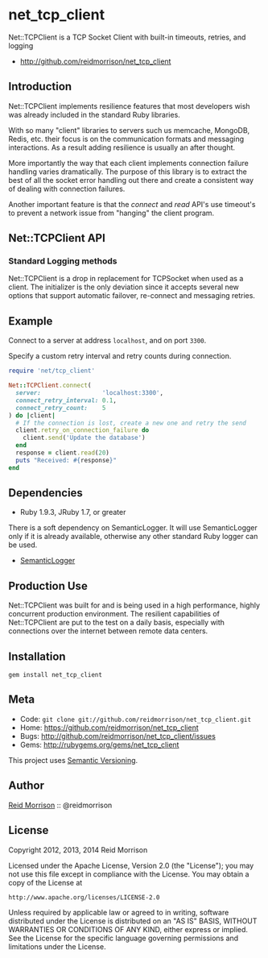 net_tcp_client
==============

Net::TCPClient is a TCP Socket Client with built-in timeouts, retries, and logging

* http://github.com/reidmorrison/net_tcp_client

## Introduction

Net::TCPClient implements resilience features that most developers wish was
already included in the standard Ruby libraries.

With so many "client" libraries to servers such us memcache, MongoDB, Redis, etc.
their focus is on the communication formats and messaging interactions. As a result
adding resilience is usually an after thought.

More importantly the way that each client implements connection failure handling
varies dramatically. The purpose of this library is to extract the best
of all the socket error handling out there and create a consistent way of dealing
with connection failures.

Another important feature is that the _connect_ and _read_ API's use timeout's to
prevent a network issue from "hanging" the client program.

## Net::TCPClient API

### Standard Logging methods

Net::TCPClient is a drop in replacement for TCPSocket when used as a client.
The initializer is the only deviation since it accepts several new options
that support automatic failover, re-connect and messaging retries.

## Example

Connect to a server at address `localhost`, and on port `3300`.

Specify a custom retry interval and retry counts during connection.

```ruby
require 'net/tcp_client'

Net::TCPClient.connect(
  server:                 'localhost:3300',
  connect_retry_interval: 0.1,
  connect_retry_count:    5
) do |client|
  # If the connection is lost, create a new one and retry the send
  client.retry_on_connection_failure do
    client.send('Update the database')
  end
  response = client.read(20)
  puts "Received: #{response}"
end
```

## Dependencies

- Ruby 1.9.3, JRuby 1.7, or greater

There is a soft dependency on SemanticLogger. It will use SemanticLogger only if
it is already available, otherwise any other standard Ruby logger can be used.
- [SemanticLogger](http://github.com/reidmorrison/semantic_logger)

## Production Use

Net::TCPClient was built for and is being used in a high performance, highly concurrent
production environment. The resilient capabilities of Net::TCPClient are put to the
test on a daily basis, especially with connections over the internet between
remote data centers.

## Installation

    gem install net_tcp_client

## Meta

* Code: `git clone git://github.com/reidmorrison/net_tcp_client.git`
* Home: <https://github.com/reidmorrison/net_tcp_client>
* Bugs: <http://github.com/reidmorrison/net_tcp_client/issues>
* Gems: <http://rubygems.org/gems/net_tcp_client>

This project uses [Semantic Versioning](http://semver.org/).

## Author

[Reid Morrison](https://github.com/reidmorrison) :: @reidmorrison

## License

Copyright 2012, 2013, 2014 Reid Morrison

Licensed under the Apache License, Version 2.0 (the "License");
you may not use this file except in compliance with the License.
You may obtain a copy of the License at

    http://www.apache.org/licenses/LICENSE-2.0

Unless required by applicable law or agreed to in writing, software
distributed under the License is distributed on an "AS IS" BASIS,
WITHOUT WARRANTIES OR CONDITIONS OF ANY KIND, either express or implied.
See the License for the specific language governing permissions and
limitations under the License.
